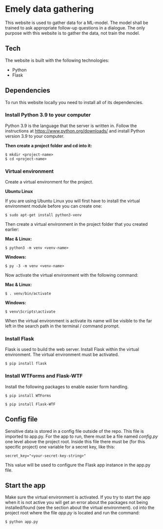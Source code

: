 # Emely data gathering
This website is used to gather data for a ML-model. The model shall be trained to ask appropriate follow-up questions in a dialogue. The only purpose with this website is to gather the data, not train the model.

## Tech
The website is built with the following technologies:
* Python
* Flask

## Dependencies
To run this website locally you need to install all of its dependencies.

### Install Python 3.9 to your computer
Python 3.9 is the language that the server is written in. Follow the instructions at https://www.python.org/downloads/ and install Python version 3.9 to your computer.

**Then create a project folder and cd into it:**

```
$ mkdir <project-name>
$ cd <project-name>
```

### Virtual environment
Create a virtual environment for the project.

**Ubuntu Linux**

If you are using Ubuntu Linux you will first have to install the virtual environment module before you can create one:

```
$ sudo apt-get install python3-venv
```

Then create a virtual environment in the project folder that you created earlier:

**Mac & Linux:**
```
$ python3 -m venv <venv-name>
```

**Windows:**
```
$ py -3 -m venv <venv-name>
```

Now activate the virtual environment with the following command:

**Mac & Linux:**
```
$ . venv/bin/activate
```

**Windows:**
```
$ venv\Scripts\activate
```

When the virtual environment is activate its name will be visible to the far left in the search path in the terminal / command prompt.

### Install Flask
Flask is used to build the web server. Install Flask within the virtual environment. The virtual environment must be activated.

```
$ pip install flask
```

### Install WTForms and Flask-WTF
Install the following packages to enable easier form handling.

```
$ pip install WTForms
```

```
$ pip install Flask-WTF
```

## Config file
Sensitive data is stored in a config file outside of the repo. This file is imported to app.py. For the app to run, there must be a file named *config.py* one level above the project root. Inside this file there must be (for this specific project) one variable for a secret key, like this:

```
secret_key="<your-secret-key-string>"
```

This value will be used to configure the Flask app instance in the app.py file.

## Start the app
Make sure the virtual environment is activated. If you try to start the app when it is not active you will get an error about the packages not being installed/found (see the section about the virtual environment). cd into the project root where the file *app.py* is located and run the command:

```
$ python app.py
```